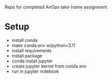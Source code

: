 Repo for completed AirOps take-home assignment

# Setup
* install conda
* make conda env w/python=3.11
* install requirements
* install package
* conda install jupyter
* create jupyter kernel from conda env
* run in jupyter notebook

